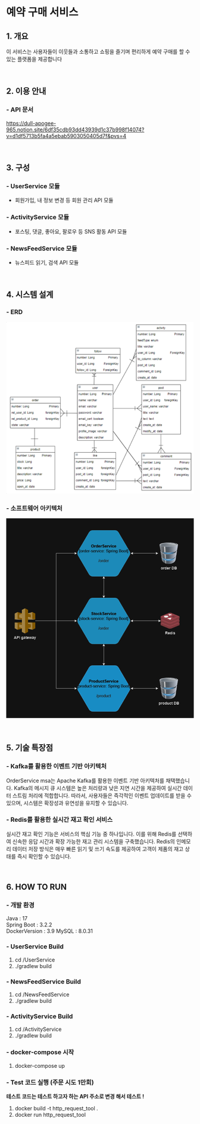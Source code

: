 # 예약 구매 서비스

## 1. 개요
이 서비스는 사용자들이 이웃들과 소통하고 쇼핑을 즐기며 편리하게 예약 구매를 할 수 있는 플랫폼을 제공합니다

<br>

## 2. 이용 안내
### - API 문서
https://dull-apogee-965.notion.site/6df35cdb93dd43939d1c37b998f14074?v=d1df5713b5fa4a5ebab5903050405d7f&pvs=4

<br>

## 3. 구성
### - UserService 모듈
- 회원가입, 내 정보 변경 등 회원 관리 API 모듈
### - ActivityService 모듈
- 포스팅, 댓글, 좋아요, 팔로우 등 SNS 활동 API 모듈
### - NewsFeedService 모듈
- 뉴스피드 읽기, 검색 API 모듈

<br>

## 4. 시스템 설계
### - ERD
![img.png](ERD.png)

### - 소프트웨어 아키텍처
![img_1.png](architecture.png)

<br>

## 5. 기술 특장점
### - Kafka를 활용한 이벤트 기반 아키텍처
OrderService msa는 Apache Kafka를 활용한 이벤트 기반 아키텍처를 채택했습니다.
Kafka의 메시지 큐 시스템은 높은 처리량과 낮은 지연 시간을 제공하여 실시간 데이터 스트림 처리에 적합합니다.
따라서, 사용자들은 즉각적인 이벤트 업데이트를 받을 수 있으며, 시스템은 확장성과 유연성을 유지할 수 있습니다.

### - Redis를 활용한 실시간 재고 확인 서비스
실시간 재고 확인 기능은 서비스의 핵심 기능 중 하나입니다.
이를 위해 Redis를 선택하여 신속한 응답 시간과 확장 가능한 재고 관리 시스템을 구축했습니다.
Redis의 인메모리 데이터 저장 방식은 매우 빠른 읽기 및 쓰기 속도를 제공하여 고객이 제품의 재고 상태를 즉시 확인할 수 있습니다.

<br>

## 6. HOW TO RUN
### - 개발 환경

Java : 17<br>
Spring Boot : 3.2.2<br>
DockerVersion : 3.9
MySQL : 8.0.31

### - UserService Build
1. cd /UserService
2. ./gradlew build
### - NewsFeedService Build
1. cd /NewsFeedService
2. ./gradlew build
### - ActivityService Build
1. cd /ActivityService
2. ./gradlew build
### - docker-compose 시작
1. docker-compose up

### - Test 코드 실행 (주문 시도 1만회)
**테스트 코드는 테스트 하고자 하는 API 주소로 변경 해서 테스트 !** 
1. docker build -t http_request_tool .
2. docker run http_request_tool
